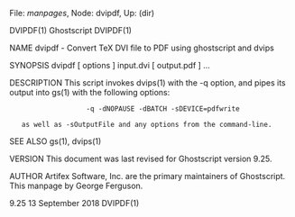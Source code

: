 File: *manpages*,  Node: dvipdf,  Up: (dir)

DVIPDF(1)                         Ghostscript                        DVIPDF(1)



NAME
       dvipdf - Convert TeX DVI file to PDF using ghostscript and dvips

SYNOPSIS
       dvipdf [ options ] input.dvi [ output.pdf ] ...

DESCRIPTION
       This  script  invokes dvips(1) with the -q option, and pipes its output
       into gs(1) with the following options:

                       -q -dNOPAUSE -dBATCH -sDEVICE=pdfwrite

       as well as -sOutputFile and any options from the command-line.

SEE ALSO
       gs(1), dvips(1)

VERSION
       This document was last revised for Ghostscript version 9.25.

AUTHOR
       Artifex Software, Inc. are  the  primary  maintainers  of  Ghostscript.
       This manpage by George Ferguson.



9.25                           13 September 2018                     DVIPDF(1)
